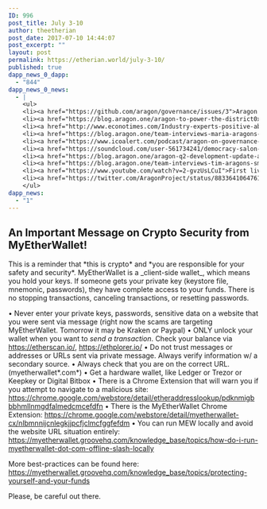 ```yaml
---
ID: 996
post_title: July 3-10
author: theetherian
post_date: 2017-07-10 14:44:07
post_excerpt: ""
layout: post
permalink: https://etherian.world/july-3-10/
published: true
dapp_news_0_dapp:
  - "844"
dapp_news_0_news:
  - |
    <ul>
    <li><a href="https://github.com/aragon/governance/issues/3">Aragon's Community Governance Model introduced</a></li>
    <li><a href="https://blog.aragon.one/aragon-to-power-the-district0x-network-ad936e41b290">The first resident of the Aragon Network, district0x Network, all their districts will be powered by Aragon!</a></li>
    <li><a href="http://www.econotimes.com/Industry-experts-positive-about-cryptocurrency-growth-despite-recent-market-instability-781385">Aragon's Luis Cuende shared his thoughts on cryptocurrency growth and the recent market instability on an EconoTimes article.</a></li>
    <li><a href="https://blog.aragon.one/team-interviews-maria-aragons-head-of-strategy-and-operations-17c2a758aaf3">Introducing Aragon's Head of Strategy and Operations, Maria, the latest addition to Aragon's team!</a></li>
    <li><a href="https://www.icoalert.com/podcast/aragon-on-governance-and-icos/">ICO Alert interviewed Luis and Jorge on their Podcast Episode 003 about governance and ICOs.</a></li>
    <li><a href="https://soundcloud.com/user-561734241/democracy-salon-aragon-icos-and-ethereum-oh-my/s-I4kEg">Democracy Salon Podcast: Aragon, ICOs and Ethereum, oh my!</a></li>
    <li><a href="https://blog.aragon.one/aragon-q2-development-update-a014f7de2624">Unveiled Aragon's Q2 Development Update, the first quarterly update featuring v0.4 release status and the road ahead!</a></li>
    <li><a href="https://blog.aragon.one/team-interviews-tim-aragons-smart-contract-engineer-319a3b1cc9fc">Officially welcoming Tim to the Aragon Dev Team!</a></li>
    <li><a href="https://www.youtube.com/watch?v=2-gvzUsLCuI">First live Dev Meeting video available for everyone to view</a></li>
    <li><a href="https://twitter.com/AragonProject/status/883364106476105729">There has been scammers posting phishing messages at Aragon Slack, the team will never send such messages!</a></li>
    </ul>
dapp_news:
  - "1"
---
```

<h2><strong>An Important Message on Crypto Security from MyEtherWallet!</strong></h2>
This is a reminder that *this is crypto* and *you are responsible for your safety and security*. MyEtherWallet is a _client-side wallet_, which means you hold your keys. If someone gets your private key (keystore file, mnemonic, passwords), they have complete access to your funds. There is no stopping transactions, canceling transactions, or resetting passwords.

• Never enter your private keys, passwords, sensitive data on a website that you were sent via message (right now the scams are targeting MyEtherWallet. Tomorrow it may be Kraken or Paypal)
• ONLY unlock your wallet when you want to _send a transaction_. Check your balance via https://etherscan.io/, https://ethplorer.io/
• Do not trust messages or addresses or URLs sent via private message. Always verify information w/ a secondary source.
• Always check that you are on the correct URL. (myetherwallet*.com*)
• Get a hardware wallet, like Ledger or Trezor or Keepkey or Digital Bitbox
• There is a Chrome Extension that will warn you if you attempt to navigate to a malicious site: https://chrome.google.com/webstore/detail/etheraddresslookup/pdknmigbbbhmllnmgdfalmedcmcefdfn
• There is the MyEtherWallet Chrome Extension: https://chrome.google.com/webstore/detail/myetherwallet-cx/nlbmnnijcnlegkjjpcfjclmcfggfefdm
• You can run MEW locally and avoid the website URL situation entirely: https://myetherwallet.groovehq.com/knowledge_base/topics/how-do-i-run-myetherwallet-dot-com-offline-slash-locally

More best-practices can be found here: https://myetherwallet.groovehq.com/knowledge_base/topics/protecting-yourself-and-your-funds

Please, be careful out there.